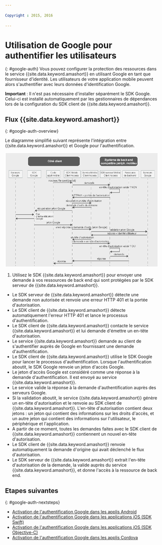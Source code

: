 ```yaml
---

Copyright : 2015, 2016

---
```


# Utilisation de Google pour authentifier les utilisateurs
{: #google-auth}
Vous pouvez configurer la protection des ressources dans le service {{site.data.keyword.amashort}} en utilisant Google en tant que fournisseur d'identité. Les utilisateurs de votre application mobile peuvent alors s'authentifier avec leurs données d'identification Google.

**Important** : Il n'est pas nécessaire d'installer séparément le SDK Google. Celui-ci est installé automatiquement par les gestionnaires de dépendances lors de la configuration du SDK client de {{site.data.keyword.amashort}}.

## Flux {{site.data.keyword.amashort}}
{: #google-auth-overview}

Le diagramme simplifié suivant représente l'intégration entre {{site.data.keyword.amashort}} et Google pour l'authentification.

![image](images/mca-sequence-google.jpg)

1. Utilisez le SDK {{site.data.keyword.amashort}} pour envoyer une demande à vos ressources de back end qui sont protégées par le SDK serveur de {{site.data.keyword.amashort}}.
* Le SDK serveur de {{site.data.keyword.amashort}} détecte une demande non autorisée et renvoie une erreur HTTP 401 et la portée d'autorisation.
* Le SDK client de {{site.data.keyword.amashort}} détecte automatiquement l'erreur HTTP 401 et lance le processus d'authentification.
* Le SDK client de {{site.data.keyword.amashort}} contacte le service {{site.data.keyword.amashort}} et lui demande d'émettre un en-tête d'autorisation.
* Le service {{site.data.keyword.amashort}} demande au client de s'authentifier auprès de Google en fournissant une demande d'authentification.
* Le SDK client de {{site.data.keyword.amashort}} utilise le SDK Google pour lancer le processus d'authentification. Lorsque l'authentification aboutit, le SDK Google renvoie un jeton d'accès Google.
* Le jeton d'accès Google est considéré comme une réponse à la demande d'authentification. Il est envoyé au service {{site.data.keyword.amashort}}.
* Le service valide la réponse à la demande d'authentification auprès des serveurs Google.
* Si la validation aboutit, le service {{site.data.keyword.amashort}} génère un en-tête d'autorisation et le renvoie au SDK client de {{site.data.keyword.amashort}}. L'en-tête d'autorisation contient deux jetons : un jeton qui contient des informations sur les droits d'accès, et un autre jeton qui contient des informations sur l'utilisateur, le périphérique et l'application.
* A partir de ce moment, toutes les demandes faites avec le SDK client de {{site.data.keyword.amashort}} contiennent un nouvel en-tête d'autorisation.
* Le SDK client de {{site.data.keyword.amashort}} renvoie automatiquement la demande d'origine qui avait déclenché le flux d'autorisation.
* Le SDK serveur de {{site.data.keyword.amashort}} extrait l'en-tête d'autorisation de la demande, la valide auprès du service {{site.data.keyword.amashort}}, et donne l'accès à la ressource de back end.

## Etapes suivantes
{: #google-auth-nextsteps}

* [Activation de l'authentification Google dans les applis Android](google-auth-android.html)
* [Activation de l'authentification Google dans les applications iOS (SDK Swift)](google-auth-ios-swift-sdk.html)
* [Activation de l'authentification Google dans les applications iOS (SDK Objective-C)](google-auth-ios.html)
* [Activation de l'authentification Google dans les applis Cordova](google-auth-cordova.html)

